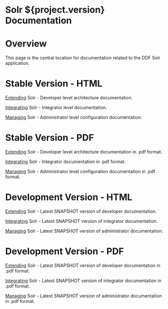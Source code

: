 Solr ${project.version} Documentation
==========

# Overview

This page is the central location for documentation related to the DDF Solr application.

# Stable Version - HTML

[Extending](http://artifacts.codice.org/service/local/repositories/public/content/ddf/catalog/solr/docs/${project.version}/docs-${project.version}-Extending.html) Solr - Developer level architecture documentation.

[Integrating](http://artifacts.codice.org/service/local/repositories/public/content/ddf/catalog/solr/docs/${project.version}/docs-${project.version}-Integrating.html) Solr - Integrator level documentation.

[Managing](http://artifacts.codice.org/service/local/repositories/public/content/ddf/catalog/solr/docs/${project.version}/docs-${project.version}-Managing.html) Solr - Administrator level configuration documentation.

# Stable Version - PDF

[Extending](http://artifacts.codice.org/service/local/repositories/public/content/ddf/catalog/solr/docs/${project.version}/docs-${project.version}-Extending.pdf) Solr - Developer level architecture documentation in .pdf format.

[Integrating](http://artifacts.codice.org/service/local/repositories/public/content/ddf/catalog/solr/docs/${project.version}/docs-${project.version}-Integrating.pdf) Solr - Integrator documentation in .pdf format.

[Managing](http://artifacts.codice.org/service/local/repositories/public/content/ddf/catalog/solr/docs/${project.version}/docs-${project.version}-Managing.pdf) Solr - Administrator level configuration documentation in .pdf format.

# Development Version - HTML

[Extending](http://artifacts.codice.org/service/local/artifact/maven/redirect?r=snapshots&g=ddf.catalog.solr&a=docs&c=Extending&e=html&v=LATEST) Solr - Latest SNAPSHOT version of developer documentation.

[Integrating](http://artifacts.codice.org/service/local/artifact/maven/redirect?r=snapshots&g=ddf.catalog.solr&a=docs&c=Integrating&e=html&v=LATEST) Solr - Latest SNAPSHOT version of integrator documentation.

[Managing](http://artifacts.codice.org/service/local/artifact/maven/redirect?r=snapshots&g=ddf.catalog.solr&a=docs&c=Managing&e=html&v=LATEST) Solr - Latest SNAPSHOT version of administrator documentation.

# Development Version - PDF

[Extending](http://artifacts.codice.org/service/local/artifact/maven/redirect?r=snapshots&g=ddf.catalog.solr&a=docs&c=Extending&e=pdf&v=LATEST) Solr - Latest SNAPSHOT version of developer documentation in .pdf format.

[Integrating](http://artifacts.codice.org/service/local/artifact/maven/redirect?r=snapshots&g=ddf.catalog.solr&a=docs&c=Integrating&e=pdf&v=LATEST) Solr - Latest SNAPSHOT version of integrator documentation in .pdf format.

[Managing](http://artifacts.codice.org/service/local/artifact/maven/redirect?r=snapshots&g=ddf.catalog.solr&a=docs&c=Managing&e=pdf&v=LATEST) Solr - Latest SNAPSHOT version of administrator documentation in .pdf format.
